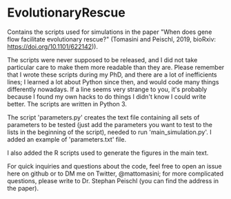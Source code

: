 # EvolutionaryRescue
Contains the scripts used for simulations in the paper "When does gene flow facilitate evolutionary rescue?" (Tomasini and Peischl, 2019, bioRxiv: https://doi.org/10.1101/622142)).

The scripts were never supposed to be released, and I did not take particular care to make them more readable than they are. Please remember that I wrote these scripts during my PhD, and there are a lot of inefficients lines; I learned a lot about Python since then, and would code many things differently nowadays. If a line seems very strange to you, it's probably because I found my own hacks to do things I didn't know I could write better. The scripts are written in Python 3. 

The script 'parameters.py' creates the text file containing all sets of parameters to be tested (just add the parameters you want to test to the lists in the beginning of the script), needed to run 'main_simulation.py'. I added an example of 'parameters.txt' file.  

I also added the R scripts used to generate the figures in the main text. 

For quick inquiries and questions about the code, feel free to open an issue here on github or to DM me on Twitter, @mattomasini; for more complicated questions, please write to Dr. Stephan Peischl (you can find the address in the paper).

